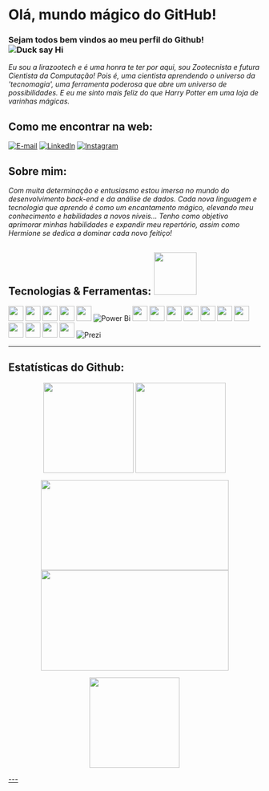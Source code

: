<!DOCTYPE html>
<html>
  <head>
    <meta charset="UTF-8">
  </head>
  <body>
    <h1>Olá, mundo mágico do GitHub!</h1>
    
### Sejam todos bem vindos ao meu perfil do Github! ![Duck say Hi](https://media.giphy.com/media/26gslMAdctNhu6YnK/giphy.gif?cid=790b7611w8oxncd2arwp4amzu8d71w5yifi6rexaqo8r90hg&ep=v1_stickers_search&rid=giphy.gif&ct=s "This is a sample image.")

*Eu sou a lirazootech e é uma honra te ter por aqui, sou Zootecnista e futura Cientista da Computação! Pois é, uma cientista aprendendo o universo da 'tecnomagia', uma ferramenta poderosa que abre um universo de possibilidades. E eu me sinto mais feliz do que Harry Potter em uma loja de varinhas mágicas.*
## Como me encontrar na web:
<div>
  
[![E-mail](https://img.shields.io/badge/-Email-000?style=for-the-badge&logo=microsoft-outlook&logoColor=FF00F6&color:FFF)](mailto:lirazootech@outlook.com)
[![LinkedIn](https://img.shields.io/badge/-LinkedIn-000?style=for-the-badge&logo=linkedin&logoColor=FF00F6&color:FFF)](https://linkedin.com/in/https://www.linkedin.com/in/lirazootech/)
[![Instagram](https://img.shields.io/badge/-Instagram-000?style=for-the-badge&logo=instagram&logoColor=FF00F6&color:FFF)](https://instagram.com/https://www.instagram.com/lirazootech/)

## Sobre mim:
*Com muita determinação e entusiasmo estou imersa no mundo do desenvolvimento back-end e da análise de dados. Cada nova linguagem e tecnologia que aprendo é como um encantamento mágico, elevando meu conhecimento e habilidades a novos níveis...*
*Tenho como objetivo aprimorar minhas habilidades e expandir meu repertório, assim como Hermione se dedica a dominar cada novo feitiço!*

## Tecnologias & Ferramentas: <img src="https://media.giphy.com/media/WT9chy8AxXeexEUjWR/giphy.gif?cid=790b7611wuw0t9c5kcff08xqfazb0igzenxij44wy86sb2rj&ep=v1_stickers_search&rid=giphy.gif&ct=s" width="85" height="85"/>

<img loading="lazy" src="https://cdn.jsdelivr.net/gh/devicons/devicon@latest/icons/dotnetcore/dotnetcore-original.svg" width="30" height="30"/> <img loading="lazy" src="https://cdn.jsdelivr.net/gh/devicons/devicon@latest/icons/csharp/csharp-plain.svg" width="30" height="30"/> <img loading="lazy" src="https://cdn.jsdelivr.net/gh/devicons/devicon@latest/icons/docker/docker-original.svg" width="30" height="30"/>
<img loading="lazy" src="https://cdn.jsdelivr.net/gh/devicons/devicon@latest/icons/python/python-original.svg" width="30" height="30"/> <img loading="lazy" src="https://cdn.jsdelivr.net/gh/devicons/devicon@latest/icons/azuresqldatabase/azuresqldatabase-original.svg" width="30" height="30"/> ![Power Bi](https://img.shields.io/badge/power_bi-F2C811?style=for-the-badge&logo=powerbi&logoColor=black) <img loading="lazy" src="https://cdn.jsdelivr.net/gh/devicons/devicon@latest/icons/html5/html5-original.svg" width="30" height="30"/> <img loading="lazy" src="https://cdn.jsdelivr.net/gh/devicons/devicon@latest/icons/css3/css3-original.svg" width="30" height="30"/> <img loading="lazy" src="https://cdn.jsdelivr.net/gh/devicons/devicon@latest/icons/javascript/javascript-original.svg" width="30" height="30"/> <img loading="lazy" src="https://cdn.jsdelivr.net/gh/devicons/devicon@latest/icons/git/git-original.svg" width="30" height="30"/> <img loading="lazy" src="https://cdn.jsdelivr.net/gh/devicons/devicon@latest/icons/githubcodespaces/githubcodespaces-original.svg" width="30" height="30"/> <img loading="lazy" src="https://cdn.jsdelivr.net/gh/devicons/devicon@latest/icons/powershell/powershell-original.svg" width="30" height="30"/> <img loading="lazy" src="https://cdn.jsdelivr.net/gh/devicons/devicon/icons/linux/linux-original.svg" width="30" height="30"/> <img loading="lazy" src="https://cdn.jsdelivr.net/gh/devicons/devicon@latest/icons/canva/canva-original.svg" width="30" height="30"/> <img loading="lazy" src="https://cdn.jsdelivr.net/gh/devicons/devicon@latest/icons/figma/figma-original.svg" width="30" height="30"/> <img loading="lazy" src="https://cdn.jsdelivr.net/gh/devicons/devicon@latest/icons/trello/trello-original.svg" width="30" height="30"/> <img loading="lazy" src="https://cdn.jsdelivr.net/gh/devicons/devicon@latest/icons/notion/notion-original.svg" width="30" height="30"/> ![Prezi](https://img.shields.io/badge/Prezi-%23000000.svg?style=for-the-badge&logo=Prezi&logoColor=white)


---
## Estatísticas do Github:

<p align="center"><img align="center" loading="lazy" src="https://media.giphy.com/media/paTz7UZbPfTZFRYnnB/giphy.gif?cid=790b7611bodrxeehuplu1x49i1rjf31vq6okb7zpk3de969i&ep=v1_stickers_search&rid=giphy.gif&ct=s" width="180" height="180em"/> <img loading="lazy" align="center" height="180em" src="https://github-readme-stats.vercel.app/api/top-langs/?username=lirazootech&theme=vision-friendly-dark&hide_border=false&include_all_commits=false&count_private=false&layout=compact"/>
<a href="https://github.com/lirazootech">  
<p align="center"><img loading="lazy" width="375" height="180em" src="https://github-readme-stats.vercel.app/api?username=lirazootech&theme=vision-friendly-dark&hide_border=false&include_all_commits=false&count_private=false"/> <img loading="lazy" width="375" height="200em" src="https://github-readme-streak-stats.herokuapp.com/?user=lirazootech&theme=vision-friendly-dark&hide_border=false"/>
<p align="center"><img loading="lazy" align="center" height="180em" src="https://github-contributor-stats.vercel.app/api?username=lirazootech&limit=5&theme=vision-friendly-dark&combine_all_yearly_contributions=true"/>
</div>
---  
  </body>
</html>
